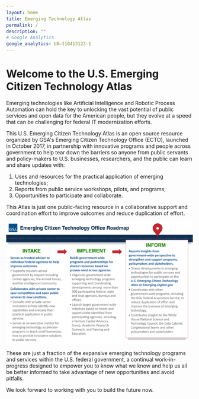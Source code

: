 ```yaml
---
layout: home
title: Emerging Technology Atlas
permalink: /
description: ""
# Google Analytics
google_analytics: UA—110413123-1
---
```



# Welcome to the U.S. Emerging Citizen Technology Atlas

Emerging technologies like Artificial Intelligence and Robotic Process Automation can hold the key to unlocking the vast potential of public services and open data for the American people, but they evolve at a speed that can be challenging for federal IT modernization efforts.

This U.S. Emerging Citizen Technology Atlas is an open source resource organized by GSA's Emerging Citizen Technology Office (ECTO), launched in October 2017, in partnership with innovative programs and people across government to help tear down the barriers so anyone from public servants and policy-makers to U.S. businesses, researchers, and the public can learn and share updates with:

1. Uses and resources for the practical application of emerging technologies;
2. Reports from public service workshops, pilots, and programs;
3. Opportunities to participate and collaborate.

This Atlas is just one public-facing resource in a collaborative support and coordination effort to improve outcomes and reduce duplication of effort.

![ECTO Impact](../assets/img/ecto-impact-atlas.jpg)

These are just a fraction of the expansive emerging technology programs and services within the U.S. federal government, a continual work-in-progress designed to empower you to know what we know and help us all be better informed to take advantage of new opportunities and avoid pitfalls.

We look forward to working with you to build the future now.
